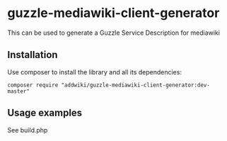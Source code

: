 # guzzle-mediawiki-client-generator

This can be used to generate a Guzzle Service Description for mediawiki

## Installation

Use composer to install the library and all its dependencies:

    composer require "addwiki/guzzle-mediawiki-client-generator:dev-master"

## Usage examples

See build.php
